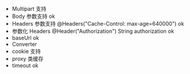  - Multipart 支持
 - Body 参数支持        ok
 - Headers 参数支持  @Headers("Cache-Control: max-age=640000")         ok
 - 参数化 Headers    @Header("Authorization") String authorization     ok
 - baseUrl          ok
 - Converter
 - cookie 支持
 - proxy 类缓存
 - timeout          ok